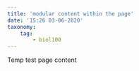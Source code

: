 ```yaml
---
title: 'modular content within the page'
date: '15:26 03-06-2020'
taxonomy:
    tag:
        - biol100
---
```


Temp test page content